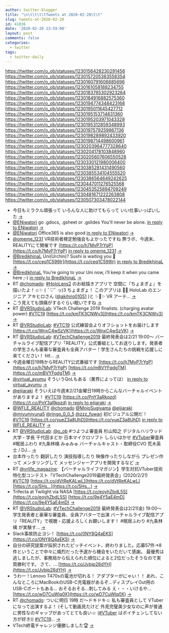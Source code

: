 ```yaml
---
author: twitter-blogger
title: "\n\t\t\t\tTweets at 2020-02-20\t\t"
slug: tweets-at-2020-02-20
id: 41836
date: '2020-02-20 23:59:00'
layout: post
comments: false
categories:
  - twitter
tags:
  - twitter-daily
---
```


https://twitter.com/o_ob/statuses/1230156428230291456 https://twitter.com/o_ob/statuses/1230157205363556354 https://twitter.com/o_ob/statuses/1230160791606685696 https://twitter.com/o_ob/statuses/1230161058188234755 https://twitter.com/o_ob/statuses/1230183765302923264 https://twitter.com/o_ob/statuses/1230184916882575360 https://twitter.com/o_ob/statuses/1230194774348423168 https://twitter.com/o_ob/statuses/1230195011645427712 https://twitter.com/o_ob/statuses/1230195153714831360 https://twitter.com/o_ob/statuses/1230195203971043328 https://twitter.com/o_ob/statuses/1230195312859348993 https://twitter.com/o_ob/statuses/1230197579259867136 https://twitter.com/o_ob/statuses/1230198289892433920 https://twitter.com/o_ob/statuses/1230198714498600961 https://twitter.com/o_ob/statuses/1230203964777328640 https://twitter.com/o_ob/statuses/1230204178103848960 https://twitter.com/o_ob/statuses/1230205607606550528 https://twitter.com/o_ob/statuses/1230330121980006400 https://twitter.com/o_ob/statuses/1230385281431490560 https://twitter.com/o_ob/statuses/1230385534104555520 https://twitter.com/o_ob/statuses/1230386564649242625 https://twitter.com/o_ob/statuses/1230447011276525568 https://twitter.com/o_ob/statuses/1230453525894709249 https://twitter.com/o_ob/statuses/1230481671222263808 https://twitter.com/o_ob/statuses/1230507303478022144  

*   今日もミラクル頑張って いろんな人に助けてもらって いい仕事いっぱいした [->](https://twitter.com/o_ob/statuses/1230156428230291456)
*   [@ENiwatori](https://twitter.com/ENiwatori) go .gdocs, .gsheet or .gslides You'll never be alone. [in reply to ENiwatori](https://twitter.com/ENiwatori/statuses/1230156740718727168) [->](https://twitter.com/o_ob/statuses/1230157205363556354)
*   [@ENiwatori](https://twitter.com/ENiwatori) Office365 is also good [in reply to ENiwatori](https://twitter.com/ENiwatori/statuses/1230157894668161030) [->](https://twitter.com/o_ob/statuses/1230160791606685696)
*   [@omeme_1231](https://twitter.com/omeme_1231) VR技術者検定勉強会もよかったですね 弊ラボ、今週末、REALITYにて開催です [https://t.co/h7MvP7rYgP](https://t.co/h7MvP7rYgP) [in reply to omeme_1231](https://twitter.com/omeme_1231/statuses/1230036589117526020) [->](https://twitter.com/o_ob/statuses/1230161058188234755)
*   [@BredikhinaL](https://twitter.com/BredikhinaL) Uni(Urchin)? Sushi is waiting you 🍣 [https://t.co/ceq1C599Ir](https://t.co/ceq1C599Ir) [in reply to BredikhinaL](https://twitter.com/BredikhinaL/statuses/1230169022186037249) [->](https://twitter.com/o_ob/statuses/1230183765302923264)
*   [@BredikhinaL](https://twitter.com/BredikhinaL) You’re going to your Uni now, i’ll keep it when you came here ;-) [in reply to BredikhinaL](https://twitter.com/BredikhinaL/statuses/1230184066307313666) [->](https://twitter.com/o_ob/statuses/1230184916882575360)
*   RT [@chomado](https://twitter.com/chomado): [#HoloLens2](https://twitter.com/search?q=%23HoloLens2&src=hash) のお絵描きアプリで 空間に『ちょまぎょ』を描いたよ！☺️✨ ( *ﾟ▽ﾟ* っ)З ちょまぎょ！ このアプリは 👨‍💻 HoloLab のエンジニア アキヒロさん ([@akihiro01051](https://twitter.com/akihiro01051) )と ✨👩✨ VR アーテ… [->](https://twitter.com/o_ob/statuses/1230194774348423168)
*   こう見えても頭痛がするぐらい眠いですね [->](https://twitter.com/o_ob/statuses/1230195011645427712)
*   RT [@VRStudioLab](https://twitter.com/VRStudioLab): VTech Challenge 2019 finalists. (charging avatar power) [#VTC19](https://twitter.com/search?q=%23VTC19&src=hash) [https://t.co/kmTK3CNWv3](https://t.co/kmTK3CNWv3) [->](https://twitter.com/o_ob/statuses/1230195153714831360)
*   RT [@VRStudioLab](https://twitter.com/VRStudioLab): [#VTC19](https://twitter.com/search?q=%23VTC19&src=hash) 公式練習会よりオフショットをお届けします [https://t.co/WnxC4wSzVK](https://t.co/WnxC4wSzVK) [->](https://twitter.com/o_ob/statuses/1230195203971043328)
*   RT [@VRStudioLab](https://twitter.com/VRStudioLab): [#VTechChallenge2019](https://twitter.com/search?q=%23VTechChallenge2019&src=hash) 最終発表会は2/21 19:00〜 バーチャルライブ配信アプリ「REALITY」公式番組としてお送りします。発表者の学生さんも豪華な審査員も全員アバター！学生さんたちの挑戦を応援しに来てください！ htt… [->](https://twitter.com/o_ob/statuses/1230195312859348993)
*   今週金曜日19時からREALITY公式番組です [https://t.co/h7MvP7rYgP](https://t.co/h7MvP7rYgP) [https://t.co/mBVYFqdgTM](https://t.co/mBVYFqdgTM) [->](https://twitter.com/o_ob/statuses/1230197579259867136)
*   [@virtual_ayumu](https://twitter.com/virtual_ayumu) そういうQoLもある（業界によっては） [in reply to virtual_ayumu](https://twitter.com/virtual_ayumu/statuses/1230197140376322048) [->](https://twitter.com/o_ob/statuses/1230198289892433920)
*   [@eijiaraki](https://twitter.com/eijiaraki) そういえば今週末2/21金曜日19時からこんなバーチャルイベントがありますよ！ [#VTC19](https://twitter.com/search?q=%23VTC19&src=hash) [https://t.co/PnY3aRkpzd](https://t.co/PnY3aRkpzd) [in reply to eijiaraki](https://twitter.com/eijiaraki/statuses/1229721637710266368) [->](https://twitter.com/o_ob/statuses/1230198714498600961)
*   [@WFLE_REALITY](https://twitter.com/WFLE_REALITY) [@chomado](https://twitter.com/chomado) [@MojoSugiyama](https://twitter.com/MojoSugiyama) [@eijiaraki](https://twitter.com/eijiaraki) [@miyumiyuna5](https://twitter.com/miyumiyuna5) [@ringo_0_0_5](https://twitter.com/ringo_0_0_5) [@zzz_fuwari](https://twitter.com/zzz_fuwari) 初ビジュアル公開だ！ [#VTC19](https://twitter.com/search?q=%23VTC19&src=hash) [https://t.co/yueZ3a8UhD](https://t.co/yueZ3a8UhD) [in reply to WFLE_REALITY](https://twitter.com/WFLE_REALITY/statuses/1225692081479278592) [->](https://twitter.com/o_ob/statuses/1230203964777328640)
*   RT [@VRStudioLab](https://twitter.com/VRStudioLab): [@o_ob](https://twitter.com/o_ob) #つよつよ審査員 杉山知之 デジタルハリウッド大学・学長 千代田まどか 日本マイクロソフト しらいはかせ [#VTuber](https://twitter.com/search?q=%23VTuber&src=hash)審査員 #眠居ふわり #九条林檎 みゅみゅ バーチャルキャスト・取締役CVO 荒木英士 / DJ… [->](https://twitter.com/o_ob/statuses/1230204178103848960)
*   台本作ったり 翻訳したり 演技指導したり 映像作ったりしながら プレゼン作って メンタリングして メッセンジャーアプリを開発するなど [->](https://twitter.com/o_ob/statuses/1230205607606550528)
*   RT [@vrlife_magazine](https://twitter.com/vrlife_magazine): 【バーチャルライフマガジン】学生対抗VTuber技術特化型コンテスト「VTechChallenge2019最終発表会」(2020/2/21) [#VTC19](https://twitter.com/search?q=%23VTC19&src=hash) [https://t.co/dVtReKALwL](https://t.co/dVtReKALwL) [https://t.co/5Hs…](https://t.co/5Hs…) [->](https://twitter.com/o_ob/statuses/1230330121980006400)
*   Trifecta at Twilight via NASA [https://t.co/eoyhZbdL5S](https://t.co/eoyhZbdL5S) [https://t.co/9e4Y5aE4mD](https://t.co/9e4Y5aE4mD) [->](https://twitter.com/o_ob/statuses/1230385281431490560)
*   RT [@VRStudioLab](https://twitter.com/VRStudioLab): [#VTechChallenge2019](https://twitter.com/search?q=%23VTechChallenge2019&src=hash) 最終発表会は2/21(金) 19:00〜 学生発表者と豪華な審査員、全員アバターで出演 バーチャルライブ配信アプリ「REALITY」で視聴・応援よろしくお願いします！ #眠居ふわり #九条林檎 が実験す… [->](https://twitter.com/o_ob/statuses/1230385534104555520)
*   Slack事故防止ヨシ！ [https://t.co/0NY8Q4aEKS](https://t.co/0NY8Q4aEKS) [->](https://twitter.com/o_ob/statuses/1230386564649242625)
*   自分の研究提案が採択されたピッチイベント、終わりました。応募57件→8件ということで中々に熾烈だった予選から機会をいただいて感謝。 最優秀は逃しましたが、事務局から伝えられた順位によると2位だったそうなので実質勝利です。 さて、… [https://t.co/Jvbjp26dYH](https://t.co/Jvbjp26dYH) [->](https://twitter.com/o_ob/statuses/1230447011276525568)
*   うわー！Lenovo T470sの電池が切れる！ アダプターがにゃい！！ あれ、こんなところにMacBookのUSB-C充電器があるぞ…ディスプレイOut用のUSB-Cポートもある… おそるおそる…刺してみる え・・・いけるや… [https://t.co/wD7CuWlq0X](https://t.co/wD7CuWlq0X) [->](https://twitter.com/o_ob/statuses/1230453525894709249)
*   RT [@chomado](https://twitter.com/chomado): ついに明日 19時 だ〜ドキドキ☺️ 私も審査員として VTuber になって出演するよ！ (そして動画見たけど 外見完璧美少女なのに声が普通に男性なのギャップがあってとても良い☺️ ([#VTuber](https://twitter.com/search?q=%23VTuber&src=hash) はボイチェンしてない方が好き)) [#VTC19](https://twitter.com/search?q=%23VTC19&src=hash)… [->](https://twitter.com/o_ob/statuses/1230481671222263808)
*   VTech終電チャレンジ優勝しました🏆 [->](https://twitter.com/o_ob/statuses/1230507303478022144)